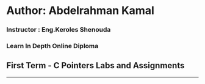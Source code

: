 # Author: Abdelrahman Kamal

### Instructor : Eng.Keroles Shenouda
### Learn In Depth Online Diploma
## First Term - C Pointers Labs and Assignments
__________________________________________________________________

